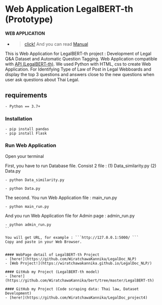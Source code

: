 # Web Application LegalBERT-th (Prototype)

#### WEB APPLICATION 
- > [click!](http://52.230.5.114:5007/) And you can read [Manual](https://drive.google.com/file/d/1fuuNNpR5_o1d3h0yKLFHNHjkpAhhL7Lx/view?usp=sharing)

This is Web Application for LegalBERT-th project : Development of Legal Q&A Dataset and Automatic Question Tagging.
Web Application compatible with [API (LegalBERT-th)](https://github.com/WiratchawaKannika/API_LegalBERT-th). We used Python with HTML, css to create Web Application. For Identifying Type of Law of Post in Legal Webboards and display the top 3 questions and answers close to the new questions when user ask questions about Thai Legal.

## requirements

```shell
- Python == 3.7+
```

### Installation

```shell
- pip install pandas
- pip install Flask
```

### Run Web Application 
Open your terminal

First, you have to run Database file. Consist 2 file : (1) Data_similarity.py (2) Data.py

```shell
- python Data_similarity.py
```

```shell
- python Data.py
```

The second. You run Web Application file : main_run.py 
```shell
- python main_run.py
```

And you run Web Application file for Admin page : admin_run.py 
```shell
- python admin_run.py
``

You will get URL, for example : ```http://127.0.0.1:5000/ ```  
Copy and paste in your Web Browser.


#### WebPage detail of LegalBERT-th Project
- [here!](https://github.com/WiratchawaKannika/LegalDoc_NLP) 
- [Web Project!](https://wiratchawakannika.github.io/LegalDoc_NLP/)

#### GitHub my Project (LegalBERT-th model)
- [here!](https://github.com/WiratchawaKannika/bert/tree/master/LegalBERT-th) 

#### GitHub my Project (Code scraping data: Thai law, Dataset Development)
- [here!](https://github.com/WiratchawaKannika/LegalDoc_project4)
